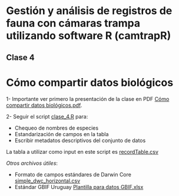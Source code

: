 Gestión y análisis de registros de fauna con cámaras trampa utilizando software R (camtrapR)
============================================================================================

Clase 4
-------

# Cómo compartir datos biológicos

1- Importante ver primero la presentación de la clase en PDF [Cómo compartir datos biológicos.pdf](C%C3%B3mo%20compartir%20datos%20biol%C3%B3gicos.pdf). 

2- Seguir el script [clase_4.R](clase_4.R) para:

- Chequeo de nombres de especies
- Estandarización de campos en la tabla 
- Escribir metadatos descriptivos del conjunto de datos

La tabla a utilizar como input en este script es [recordTable.csv](recordTable.csv)

*Otros archivos útiles*: 
- Formato de campos estándares de Darwin Core [simple_dwc_horizontal.csv](simple_dwc_horizontal.csv)
- Estándar GBIF Uruguay [Plantilla para datos GBIF.xlsx](Plantilla%20para%20datos%20GBIF.xlsx)
  
